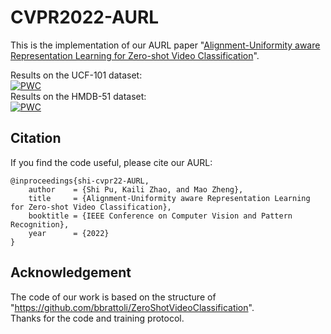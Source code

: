 # CVPR2022-AURL
This is the implementation of our AURL paper "[Alignment-Uniformity aware Representation Learning for Zero-shot Video Classification](https://arxiv.org/abs/2203.15381)".

Results on the UCF-101 dataset:    
[![PWC](https://img.shields.io/endpoint.svg?url=https://paperswithcode.com/badge/alignment-uniformity-aware-representation/zero-shot-action-recognition-on-ucf101)](https://paperswithcode.com/sota/zero-shot-action-recognition-on-ucf101?p=alignment-uniformity-aware-representation)    
Results on the HMDB-51 dataset:    
[![PWC](https://img.shields.io/endpoint.svg?url=https://paperswithcode.com/badge/alignment-uniformity-aware-representation/zero-shot-action-recognition-on-hmdb51)](https://paperswithcode.com/sota/zero-shot-action-recognition-on-hmdb51?p=alignment-uniformity-aware-representation)    

## Citation
<!--
The pipeline is built upon the CVPR 2020 work for your reference: https://github.com/bbrattoli/ZeroShotVideoClassification. 
-->
If you find the code useful, please cite our AURL: <!--and the CVPR 2020 work:-->
```
@inproceedings{shi-cvpr22-AURL,
    author    = {Shi Pu, Kaili Zhao, and Mao Zheng}, 
    title     = {Alignment-Uniformity aware Representation Learning for Zero-shot Video Classification}, 
    booktitle = {IEEE Conference on Computer Vision and Pattern Recognition},    
    year      = {2022}
}
```
<!--
```
@inproceedings{brattoli2020rethinking,
  title={Rethinking zero-shot video classification: End-to-end training for realistic applications},
  author={Brattoli, Biagio and Tighe, Joseph and Zhdanov, Fedor and Perona, Pietro and Chalupka, Krzysztof},
  booktitle={IEEE Conference on Computer Vision and Pattern Recognition},
  pages={4613--4623},
  year={2020}
}
```
-->
 ## Acknowledgement
 The code of our work is based on the structure of "https://github.com/bbrattoli/ZeroShotVideoClassification".    
 Thanks for the code and training protocol. 
